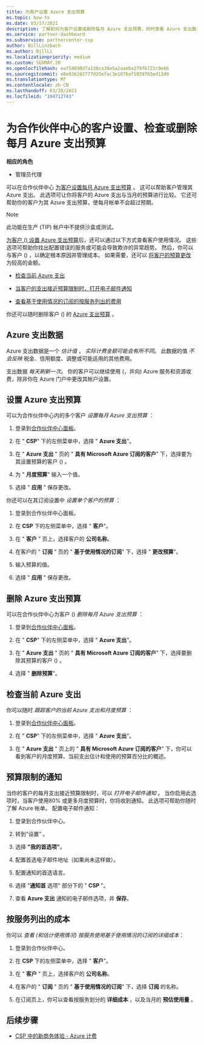 ```yaml
---
title: 为客户设置 Azure 支出预算
ms.topic: how-to
ms.date: 03/17/2021
description: 了解如何为客户设置或删除每月 Azure 支出预算，同时查看 Azure 支出数据并设置与预算相关的通知。
ms.service: partner-dashboard
ms.subservice: partnercenter-csp
author: BillLinzbach
ms.author: BillLi
ms.localizationpriority: medium
ms.custom: SEOMAY.20
ms.openlocfilehash: eaf54898d7a130ca38e5a2aaeba279fb722c9e66
ms.sourcegitcommit: e8e8362d2777d25efac3e1076af5939765ed13d0
ms.translationtype: MT
ms.contentlocale: zh-CN
ms.lasthandoff: 03/20/2021
ms.locfileid: "104712743"
---
```

# <a name="set-check-or-remove-monthly-azure-spending-budgets-for-customers-in-partner-center"></a>为合作伙伴中心的客户设置、检查或删除每月 Azure 支出预算

**相应的角色**

- 管理员代理

可以在合作伙伴中心 [为客户设置每月 Azure 支出预算](#set-azure-spending-budget) 。 这可以帮助客户管理其 Azure 支出。 此选项可让你将客户的 Azure 支出与当月的预算进行比较。 它还可帮助你的客户为其 Azure 支出预算，使每月帐单不会超过预期。

> [!NOTE]  
> 此功能在生产 (TIP) 帐户中不提供沙盒或测试。

[为客户 () 设置 Azure 支出预算](#set-azure-spending-budget)后，还可以通过以下方式查看客户使用情况。 这些选项可帮助你找出配置错误的服务或可能会导致欺诈的异常趋势。 然后，你可以与客户 () ，以确定根本原因并管理成本。 如果需要，还可以 [将客户的预算更改](#set-azure-spending-budget) 为较高的金额。

- [检查当前 Azure 支出](#check-current-azure-spending)

- [当客户的支出接近预算限制时，打开电子邮件通知](#notifications-for-budget-limits)

- [查看基于使用情况的订阅的按服务列出的费用](#itemized-costs-by-service)

你还可以随时删除客户 () 的 [Azure 支出预算](#remove-azure-spending-budget) 。

## <a name="azure-spending-data"></a>Azure 支出数据

Azure 支出数据是一个 *估计值* ， *实际计费金额可能会有所不同*。 此数据的值 *不会反映* 税金、信用额度、调整或可能适用的其他费用。

支出数据 *每天刷新一次*。 你的客户可以继续使用 (，并向) Azure 服务和资源收费，除非你在 Azure 门户中更改其帐户设置。

## <a name="set-azure-spending-budget"></a>设置 Azure 支出预算

可以为合作伙伴中心内的多个客户 *设置每月 Azure 支出预算* ：

1. 登录到[合作伙伴中心面板](https://partner.microsoft.com/dashboard/)。

2. 在 " **CSP**" 下的左侧菜单中，选择 " **Azure 支出**"。

3. 在 " **Azure 支出** " 页的 " **具有 Microsoft Azure 订阅的客户**" 下，选择要为其设置预算的客户 () 。

4. 为 " **月度预算**" 输入一个值。

5. 选择 " **应用** " 保存更改。

你还可以在其订阅设置中 *设置单个客户的预算* ：

1. 登录到合作伙伴中心面板。

2. 在 **CSP** 下的左侧菜单中，选择 " **客户**"。

3. 在 " **客户** " 页上，选择客户的 **公司名称**。

4. 在客户的 " **订阅** " 页的 " **基于使用情况的订阅**" 下，选择 " **更改预算**"。

5. 输入预算的值。

6. 选择 " **应用** " 保存更改。

## <a name="remove-azure-spending-budget"></a>删除 Azure 支出预算

可以在合作伙伴中心为客户 () *删除每月 Azure 支出预算* ：

1. 登录到[合作伙伴中心面板](https://partner.microsoft.com/dashboard/)。

2. 在 " **CSP**" 下的左侧菜单中，选择 " **Azure 支出**"。

3. 在 " **Azure 支出** " 页的 " **具有 Microsoft Azure 订阅的客户**" 下，选择要删除其预算的客户 () 。

4. 选择 " **删除预算**"。

## <a name="check-current-azure-spending"></a>检查当前 Azure 支出

你可以随时 *跟踪客户的当前 Azure 支出和月度预算* ：

1. 登录到[合作伙伴中心面板](https://partner.microsoft.com/dashboard/)。

2. 在 " **CSP**" 下的左侧菜单中，选择 " **Azure 支出**"。

3. 在 " **Azure 支出** " 页上的 " **具有 Microsoft Azure 订阅的客户**" 下，你可以看到客户的月度预算、当前支出估计和使用的预算百分比的概述。

## <a name="notifications-for-budget-limits"></a>预算限制的通知

当你的客户的每月支出接近预算限制时，可以 *打开电子邮件通知* 。 当你启用此选项时，当客户使用80% 或更多月度预算时，你将收到通知。 此选项可帮助你随时了解 Azure 帐单。 配置电子邮件通知：

1. 登录到合作伙伴中心。

2. 转到“设置”  。

3. 选择 **"我的首选项"**。

4. 配置首选电子邮件地址（如果尚未这样做）。

5. 配置通知的首选语言。

6. 选择 "**通知首** 选项" 部分下的 " **CSP** "。

7. 查看 **Azure 支出** 通知的电子邮件选项，并 **保存**。


## <a name="itemized-costs-by-service"></a>按服务列出的成本

你可以 *查看 (和估计使用情况) 按服务使用基于使用情况的订阅的详细成本*：

1. 登录到合作伙伴中心。

2. 在 **CSP** 下的左侧菜单中，选择 " **客户**"。

3. 在 " **客户** " 页上，选择客户的 **公司名称**。

4. 在客户的 " **订阅** " 页的 " **基于使用情况的订阅**" 下，选择 **订阅** 的名称。

5. 在订阅页上，你可以查看按服务划分的 **详细成本** ，以及当月的 **预估使用量** 。


## <a name="next-steps"></a>后续步骤

- [CSP 中的新商务体验 - Azure 计费](azure-plan-billing.md)
